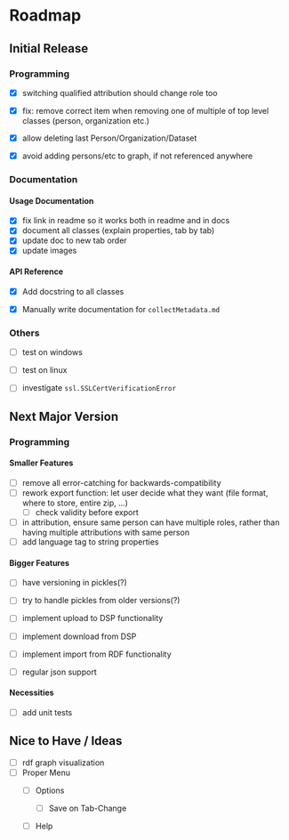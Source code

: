 # Roadmap

## Initial Release

### Programming

- [x] switching qualified attribution should change role too
- [x] fix: remove correct item when removing one of multiple of top level classes (person, organization etc.)
- [x] allow deleting last Person/Organization/Dataset
- [x] avoid adding persons/etc to graph, if not referenced anywhere


### Documentation

#### Usage Documentation

- [x] fix link in readme so it works both in readme and in docs
- [x] document all classes (explain properties, tab by tab)
- [x] update doc to new tab order
- [x] update images

#### API Reference

- [x] Add docstring to all classes
- [x] Manually write documentation for `collectMetadata.md`


### Others

- [ ] test on windows
- [ ] test on linux
- [ ] investigate `ssl.SSLCertVerificationError`


## Next Major Version

### Programming

#### Smaller Features

- [ ] remove all error-catching for backwards-compatibility
- [ ] rework export function: let user decide what they want (file format, where to store, entire zip, ...)
  - [ ] check validity before export
- [ ] in attribution, ensure same person can have multiple roles, rather than having multiple attributions with same person
- [ ] add language tag to string properties

#### Bigger Features

- [ ] have versioning in pickles(?)
- [ ] try to handle pickles from older versions(?)
- [ ] implement upload to DSP functionality
- [ ] implement download from DSP
- [ ] implement import from RDF functionality
- [ ] regular json support


#### Necessities
- [ ] add unit tests


## Nice to Have / Ideas

- [ ] rdf graph visualization
- [ ] Proper Menu
  - [ ] Options
    - [ ] Save on Tab-Change
  - [ ] Help


